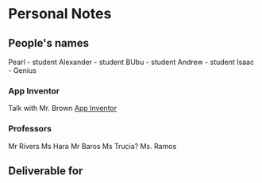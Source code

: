 # Personal Notes

## People's names

Pearl - student
Alexander - student
BUbu - student
Andrew - student
Isaac - Genius

### App Inventor
Talk with Mr. Brown
[App Inventor](https://appinventor.mit.edu/support/chromebooks#:~:text=Creating%20apps,-To%20create%20apps&text=Go%20to%20My%20Projects%20and,connected%20to%20your%20new%20app.)



### Professors

Mr Rivers
Ms Hara
Mr Baros
Ms Trucia?
Ms. Ramos

## Deliverable for 


